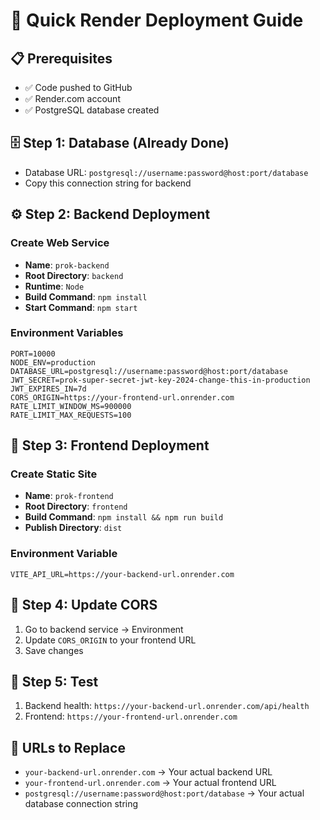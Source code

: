 # 🚀 Quick Render Deployment Guide

## 📋 Prerequisites
- ✅ Code pushed to GitHub
- ✅ Render.com account
- ✅ PostgreSQL database created

## 🗄️ Step 1: Database (Already Done)
- Database URL: `postgresql://username:password@host:port/database`
- Copy this connection string for backend

## ⚙️ Step 2: Backend Deployment

### Create Web Service
- **Name**: `prok-backend`
- **Root Directory**: `backend`
- **Runtime**: `Node`
- **Build Command**: `npm install`
- **Start Command**: `npm start`

### Environment Variables
```env
PORT=10000
NODE_ENV=production
DATABASE_URL=postgresql://username:password@host:port/database
JWT_SECRET=prok-super-secret-jwt-key-2024-change-this-in-production
JWT_EXPIRES_IN=7d
CORS_ORIGIN=https://your-frontend-url.onrender.com
RATE_LIMIT_WINDOW_MS=900000
RATE_LIMIT_MAX_REQUESTS=100
```

## 🎨 Step 3: Frontend Deployment

### Create Static Site
- **Name**: `prok-frontend`
- **Root Directory**: `frontend`
- **Build Command**: `npm install && npm run build`
- **Publish Directory**: `dist`

### Environment Variable
```env
VITE_API_URL=https://your-backend-url.onrender.com
```

## 🔧 Step 4: Update CORS
1. Go to backend service → Environment
2. Update `CORS_ORIGIN` to your frontend URL
3. Save changes

## 🧪 Step 5: Test
1. Backend health: `https://your-backend-url.onrender.com/api/health`
2. Frontend: `https://your-frontend-url.onrender.com`

## 📝 URLs to Replace
- `your-backend-url.onrender.com` → Your actual backend URL
- `your-frontend-url.onrender.com` → Your actual frontend URL
- `postgresql://username:password@host:port/database` → Your actual database connection string 